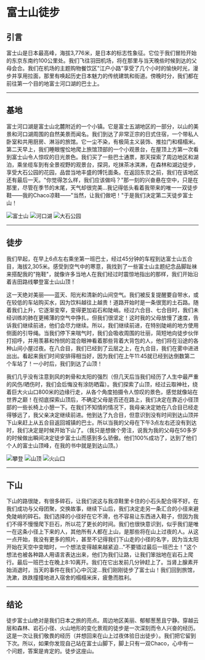 # 富士山徒步

## 引言

富士山是日本最高峰，海拔3,776米，是日本的标志性象征。它位于我们冒险开始的东京东南约100公里处。我们飞往羽田机场，将在那里与当天晚些时候到达的父母会合。我们在机场的主题购物餐饮区"江户小路"享受了几个小时的愉快时光，漫步并享用拉面，那里有唤起历史日本魅力的传统建筑和街道。傍晚时分，我们都在前往第一个目的地富士河口湖的巴士上。

---

## 基地

富士河口湖是富士山北麓附近的一个小镇。它是富士五湖地区的一部分，以山的美景和河口湖周围的自然美景而闻名。我们到达了非常正宗的日式住宿，一个带私人卧室和共用厨房、淋浴的旅馆。它一尘不染，有极简主义装饰、推拉门和榻榻米。第二天早上，我们睡眼惺忪地爬上旅馆顶部的一个小观景台，在屋顶上方第一次看到富士山令人惊叹的日光景色。我们买了一些巴士通票，那天探索了周边地区和湖泊，乘坐缆车到有全景视野的观景台，探洞，吃抹茶冰淇淋，在森林和湖边徒步，享受大石公园的花园，品尝当地丰盛的馎饦面条。在返回东京之前，我们在该地区还有最后一天。"你觉得怎么样，我们应该做吗？"那一刻的兴奋悬在空中，只是在那里，尽管在季节的末尾，天气却很完美...我记得低头看着我带来的唯一一双徒步鞋——我的Chaco凉鞋——"当然，让我们做吧！"于是我们决定第二天徒步富士山！

![富士山](https://twotrekkers.nyc3.cdn.digitaloceanspaces.com/media/multipart-uploads/Base_1.svg)  ![河口湖](https://twotrekkers.nyc3.cdn.digitaloceanspaces.com/media/multipart-uploads/Base_2.svg) ![大石公园](https://twotrekkers.nyc3.cdn.digitaloceanspaces.com/media/multipart-uploads/Base_3.svg) 

---

## 徒步

我们早起，在早上6点左右乘坐第一班巴士，经过45分钟的车程到达富士山五合目，海拔2,305米。感受到空气中的寒意，我找到了一些富士山主题纪念品脚趾袜来搭配我的"拖鞋"，就像许多当地人在我们经过时震惊地指出的那样，我们开始沿着吉田路线攀登富士山山顶！

这一天绝对美丽——蓝天、阳光和清新的山间空气。我们被反复提醒要自带水，或在较低的车站购买水，因为饮料越往上越贵！道路开始时是一条很宽的土石路。随着我们上升，它逐渐变窄，变得更加岩石和陡峭。经过六合目、七合目时，我们未经训练的肺在更稀薄的空气中挣扎，但我们很坚定！这时我的父母放慢了速度，告诉我们继续前进，他们会尽力继续。所以，我们继续前进，在特别陡峭的地方使用侧面的引导绳。当我们停下来喘气时，我们会吸收周围的壮丽，简短地向徒步伙伴打招呼，并用羡慕和怜悯的混合眼神看着那些背着大背包的人，他们将在沿途的各种山间小屋过夜。在八合目，我们已经到了云层之上，在九合目，我们在雾中进进出出。看起来我们时间安排得相当好，因为我们在上午11:45就已经到达倒数第二个车站了！一小时后，我们到达了山顶！

我们几乎没有注意到风的刺骨和太阳的强烈（但几天后当我们经历了人生中最严重的风伤/晒伤时，我们会后悔没有涂防晒霜）。我们探索了山顶，经过云取神社，绕着巨大火山口800米的边缘行走，从各个角度拍摄令人惊叹的景色，感觉就像站在世界之巅！在彻底探索山顶后，不确定父母是否还在路上，我们决定在靠近小径顶部的一些长椅上小憩一下。在我们不知情的情况下，我母亲决定她在八合目已经走得够远了，我父亲决定继续前进。他到达了九合目，但意识到没有时间到达山顶并下山来赶上从五合目返回城镇的巴士。所以当我的父母在下午3点左右还没有到达时，我们决定是时候开始下山了。（我只是想做个旁注，说我为我的父母在50多岁的时候做出瞬间决定徒步富士山而感到多么骄傲。他们100%成功了，达到了他们个人的富士山顶峰，在我的书中就是到达山顶。）

![攀登](https://twotrekkers.nyc3.cdn.digitaloceanspaces.com/media/multipart-uploads/Hike_1.svg)  ![山顶](https://twotrekkers.nyc3.cdn.digitaloceanspaces.com/media/multipart-uploads/hike_2.svg) ![火山口](https://twotrekkers.nyc3.cdn.digitaloceanspaces.com/media/multipart-uploads/Hike_3.svg) 

---

## 下山

下山的路很陡，有很多碎石，让我们说这与我凉鞋里卡住的小石头配合得不好。在我们成功与父母团聚，交换故事，继续下山后，我们决定走另一条汇合的小径来避免陡峭的碎石。我们选择的小径好在它不滑，也不容易让东西进入鞋子，但因为我们不得不慢慢爬下巨石，所以花了更长的时间。我们也很快意识到，似乎我们是唯一在这条小径上下来的人，其他所有人都在上山，是那些将在山上过夜的人。从这一点开始，我没有更多的照片，甚至不记得我们下山走的小径的名字，因为当太阳开始在天空中变暗时，一个想法变得越来越紧迫..."不要错过最后一班巴士！"这个想法也被各种路人用语言表达出来，他们为我们让路，让我们笨拙地在岩石上爬行。最后一班巴士在晚上8:10离开。我们在它出发前几分钟赶上了。当肾上腺素开始消退时，当天的事件在我们心中沉淀...我们刚刚徒步了富士山！我们回到旅馆，洗漱，跌跌撞撞地进入宿舍的榻榻米床，疲惫而胜利。

---

## 结论

徒步富士山绝对是我们日本之旅的亮点。周边地区美丽、郁郁葱葱且宁静。穿越云层和森林、岩石小径、火山地形的变化景观的徒步是一次深刻而令人兴奋的经历。这是一次让我们敬畏的经历（并想回来在山上过夜体验日出徒步）。我们把它留到下次。所以，如果你发现自己站在富士山脚下，脚上只有一双Chaco，心中有一个问题，答案是肯定的。徒步这座山。
